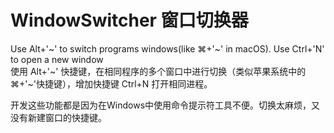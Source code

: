 # WindowSwitcher 窗口切换器

Use Alt+'\~' to switch programs windows(like ⌘+'\~' in macOS). Use Ctrl+'N' to open a new window   
使用 Alt+'\~' 快捷键，在相同程序的多个窗口中进行切换（类似苹果系统中的⌘+'\~'快捷键），增加快捷键 Ctrl+N 打开相同进程。   

开发这些功能都是因为在Windows中使用命令提示符工具不便。切换太麻烦，又没有新建窗口的快捷键。   
